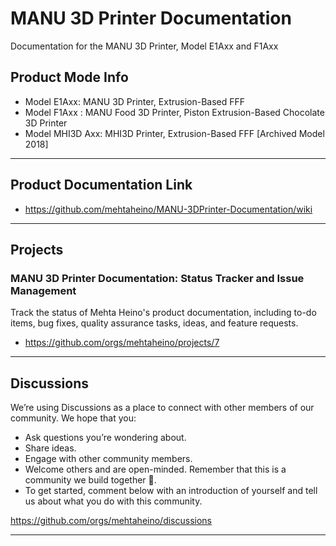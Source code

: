 # MANU 3D Printer Documentation
Documentation for the MANU 3D Printer, Model E1Axx and F1Axx

## Product Mode Info
- Model E1Axx: MANU 3D Printer, Extrusion-Based FFF
- Model F1Axx : MANU Food 3D Printer, Piston Extrusion-Based Chocolate 3D Printer
- Model MHI3D Axx: MHI3D Printer, Extrusion-Based FFF [Archived Model 2018]
---
## Product Documentation Link
- https://github.com/mehtaheino/MANU-3DPrinter-Documentation/wiki

---
## Projects
### MANU 3D Printer Documentation: Status Tracker and Issue Management
Track the status of Mehta Heino's product documentation, including to-do items, bug fixes, quality assurance tasks, ideas, and feature requests.

- https://github.com/orgs/mehtaheino/projects/7
---
## Discussions

We’re using Discussions as a place to connect with other members of our community. We hope that you:

- Ask questions you’re wondering about.
- Share ideas.
- Engage with other community members.
- Welcome others and are open-minded. Remember that this is a community we
build together 💪.
- To get started, comment below with an introduction of yourself and tell us about what you do with this community.

https://github.com/orgs/mehtaheino/discussions

---

